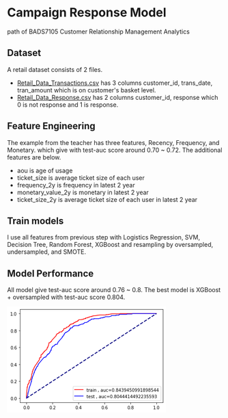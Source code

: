 # Campaign Response Model
 path of BADS7105 Customer Relationship Management Analytics

## Dataset
A retail dataset consists of 2 files.
- [Retail_Data_Transactions.csv](./Retail_Data_Transactions.csv) has 3 columns customer_id, trans_date, tran_amount which is on customer's basket level.
- [Retail_Data_Response.csv](./Retail_Data_Response.csv) has 2 columns customer_id, response which 0 is not response and 1 is response.

## Feature Engineering
The example from the teacher has three features, Recency, Frequency, and Monetary. which give with test-auc score around 0.70 ~ 0.72. The additional features are below.
 - aou	is age of usage
 - ticket_size	is average ticket size of each user
 - frequency_2y	is frequency in latest 2 year
 - monetary_value_2y	is monetary in latest 2 year
 - ticket_size_2y is average ticket size of each user in latest 2 year

## Train models
I use all features from previous step with Logistics Regression, SVM, Decision Tree, Random Forest, XGBoost and resampling by oversampled, undersampled, and SMOTE. 

## Model Performance
All model give test-auc score around 0.76 ~ 0.8. The best model is XGBoost + oversampled with test-auc score 0.804.

![roc](roc.png)
